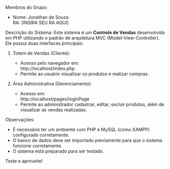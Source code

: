 Membros do Grupo:
- Nome: Jonathan de Souza  
  RA: [INSIRA SEU RA AQUI]

Descrição do Sistema:
Este sistema é um **Controle de Vendas** desenvolvido em PHP utilizando o padrão de arquitetura MVC (Model-View-Controller). Ele possui duas interfaces principais:

1. Totem de Vendas (Cliente):
   - Acesso pelo navegador em:  
     http://localhost/index.php
   - Permite ao usuário visualizar os produtos e realizar compras.

2. Área Administrativa (Gerenciamento):
   - Acesso em:  
     http://localhost/pages/loginPage
   - Permite ao administrador cadastrar, editar, excluir produtos, além de visualizar as vendas realizadas.

Observações:
- É necessário ter um ambiente com PHP e MySQL (como XAMPP) configurado corretamente.
- O banco de dados deve ser importado previamente para que o sistema funcione corretamente.
- O sistema está preparado para ser testado.

Teste e aproveite!
